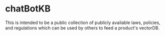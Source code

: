 # chatBotKB

This is intended to be a public collection of publicly available laws, policies, and regulations which can be used by others to feed a product's vectorDB. 

